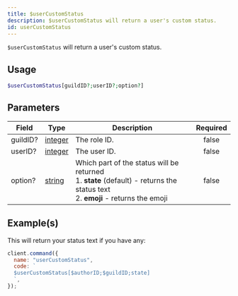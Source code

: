 ```yaml
---
title: $userCustomStatus
description: $userCustomStatus will return a user's custom status.
id: userCustomStatus
---
```


`$userCustomStatus` will return a user's custom status.

## Usage

```php
$userCustomStatus[guildID?;userID?;option?]
```

## Parameters

| Field    | Type                                                                                                | Description                                                                                                                               | Required |
| -------- | --------------------------------------------------------------------------------------------------- | ----------------------------------------------------------------------------------------------------------------------------------------- | :------: |
| guildID? | [integer](https://developer.mozilla.org/en-US/docs/Web/JavaScript/Reference/Global_Objects/Integer) | The role ID.                                                                                                                              |  false   |
| userID?  | [integer](https://developer.mozilla.org/en-US/docs/Web/JavaScript/Reference/Global_Objects/Integer) | The user ID.                                                                                                                              |  false   |
| option?  | [string](https://developer.mozilla.org/en-US/docs/Web/JavaScript/Reference/Global_Objects/String)   | Which part of the status will be returned <br /> 1. **state** (default) - returns the status text <br /> 2. **emoji** - returns the emoji |  false   |

## Example(s)

This will return your status text if you have any:

```javascript
client.command({
  name: "userCustomStatus",
  code: `
  $userCustomStatus[$authorID;$guildID;state]
  `,
});
```
